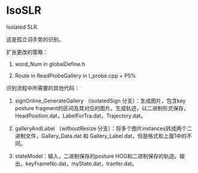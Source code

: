 IsoSLR
======

Isolated SLR. 

这是孤立词手势的识别。

扩张更改的策略：

1. word_Num in globalDefine.h

2. Route in ReadProbeGallery in I_probe.cpp + P5%

识别流程中所需要的其他代码：

1)	signOnline_GenerateGallery （isolatedSign 分支）：生成图片，包含key posture fragment的区间及其对应的图片。生成轨迹，以二进制形式保存，HeadPosition.dat，LabelForTra.dat，Trajectory.dat。

2)	galleryAndLabel （withoutResize 分支）：将多个图片instances转成两个二进制文件，Gallery_Data.dat 和 Gallery_Label.dat，但是格式和上面1中的不同。

3)	stateModel：输入，二进制保存的posture HOG和二进制保存的轨迹。输出，keyFrameNo.dat，myState.dat，tranfer.dat。

